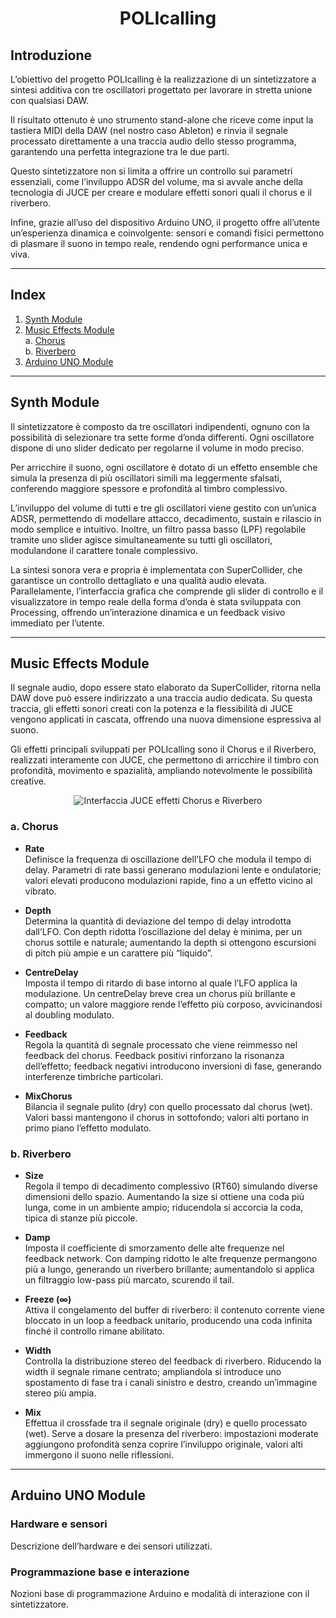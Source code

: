 <h1 align="center">POLIcalling</h1>

## Introduzione

L’obiettivo del progetto POLIcalling è la realizzazione di un sintetizzatore a sintesi additiva con tre oscillatori progettato per lavorare in stretta unione con qualsiasi DAW.

Il risultato ottenuto è uno strumento stand-alone che riceve come input la tastiera MIDI della DAW (nel nostro caso Ableton) e rinvia il segnale processato direttamente a una traccia audio dello stesso programma, garantendo una perfetta integrazione tra le due parti.

Questo sintetizzatore non si limita a offrire un controllo sui parametri essenziali, come l’inviluppo ADSR del volume, ma si avvale anche della tecnologia di JUCE per creare e modulare effetti sonori quali il chorus e il riverbero.

Infine, grazie all’uso del dispositivo Arduino UNO, il progetto offre all’utente un’esperienza dinamica e coinvolgente: sensori e comandi fisici permettono di plasmare il suono in tempo reale, rendendo ogni performance unica e viva.

---

## Index

1. [Synth Module](#synth-module)  
2. [Music Effects Module](#music-effects-module)  
   a. [Chorus](#a-chorus)  
   b. [Riverbero](#b-riverbero)  
3. [Arduino UNO Module](#arduino-uno-module)  

---

## Synth Module

Il sintetizzatore è composto da tre oscillatori indipendenti, ognuno con la possibilità di selezionare tra sette forme d’onda differenti. Ogni oscillatore dispone di uno slider dedicato per regolarne il volume in modo preciso.

Per arricchire il suono, ogni oscillatore è dotato di un effetto ensemble che simula la presenza di più oscillatori simili ma leggermente sfalsati, conferendo maggiore spessore e profondità al timbro complessivo.

L’inviluppo del volume di tutti e tre gli oscillatori viene gestito con un’unica ADSR, permettendo di modellare attacco, decadimento, sustain e rilascio in modo semplice e intuitivo. Inoltre, un filtro passa basso (LPF) regolabile tramite uno slider agisce simultaneamente su tutti gli oscillatori, modulandone il carattere tonale complessivo.

La sintesi sonora vera e propria è implementata con SuperCollider, che garantisce un controllo dettagliato e una qualità audio elevata. Parallelamente, l’interfaccia grafica che comprende gli slider di controllo e il visualizzatore in tempo reale della forma d’onda è stata sviluppata con Processing, offrendo un’interazione dinamica e un feedback visivo immediato per l’utente.

---

## Music Effects Module

Il segnale audio, dopo essere stato elaborato da SuperCollider, ritorna nella DAW dove può essere indirizzato a una traccia audio dedicata. Su questa traccia, gli effetti sonori creati con la potenza e la flessibilità di JUCE vengono applicati in cascata, offrendo una nuova dimensione espressiva al suono.

Gli effetti principali sviluppati per POLIcalling sono il Chorus e il Riverbero, realizzati interamente con JUCE, che permettono di arricchire il timbro con profondità, movimento e spazialità, ampliando notevolmente le possibilità creative.

<div align="center">
  <img src="Images/WhatsApp Image 2025-05-22 at 11.51.37.jpeg" alt="Interfaccia JUCE effetti Chorus e Riverbero" />
</div>

### a. Chorus

- **Rate**  
  Definisce la frequenza di oscillazione dell’LFO che modula il tempo di delay. Parametri di rate bassi generano modulazioni lente e ondulatorie; valori elevati producono modulazioni rapide, fino a un effetto vicino al vibrato.

- **Depth**  
  Determina la quantità di deviazione del tempo di delay introdotta dall’LFO. Con depth ridotta l’oscillazione del delay è minima, per un chorus sottile e naturale; aumentando la depth si ottengono escursioni di pitch più ampie e un carattere più “liquido”.

- **CentreDelay**  
  Imposta il tempo di ritardo di base intorno al quale l’LFO applica la modulazione. Un centreDelay breve crea un chorus più brillante e compatto; un valore maggiore rende l’effetto più corposo, avvicinandosi al doubling modulato.

- **Feedback**  
  Regola la quantità di segnale processato che viene reimmesso nel feedback del chorus. Feedback positivi rinforzano la risonanza dell’effetto; feedback negativi introducono inversioni di fase, generando interferenze timbriche particolari.

- **MixChorus**  
  Bilancia il segnale pulito (dry) con quello processato dal chorus (wet). Valori bassi mantengono il chorus in sottofondo; valori alti portano in primo piano l’effetto modulato.

### b. Riverbero

- **Size**  
  Regola il tempo di decadimento complessivo (RT60) simulando diverse dimensioni dello spazio. Aumentando la size si ottiene una coda più lunga, come in un ambiente ampio; riducendola si accorcia la coda, tipica di stanze più piccole.

- **Damp**  
  Imposta il coefficiente di smorzamento delle alte frequenze nel feedback network. Con damping ridotto le alte frequenze permangono più a lungo, generando un riverbero brillante; aumentandolo si applica un filtraggio low-pass più marcato, scurendo il tail.

- **Freeze (∞)**  
  Attiva il congelamento del buffer di riverbero: il contenuto corrente viene bloccato in un loop a feedback unitario, producendo una coda infinita finché il controllo rimane abilitato.

- **Width**  
  Controlla la distribuzione stereo del feedback di riverbero. Riducendo la width il segnale rimane centrato; ampliandola si introduce uno spostamento di fase tra i canali sinistro e destro, creando un’immagine stereo più ampia.

- **Mix**  
  Effettua il crossfade tra il segnale originale (dry) e quello processato (wet). Serve a dosare la presenza del riverbero: impostazioni moderate aggiungono profondità senza coprire l’inviluppo originale, valori alti immergono il suono nelle riflessioni.

---

## Arduino UNO Module

### Hardware e sensori

Descrizione dell’hardware e dei sensori utilizzati.

### Programmazione base e interazione

Nozioni base di programmazione Arduino e modalità di interazione con il sintetizzatore.

